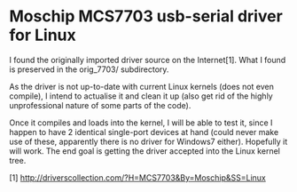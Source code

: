 Moschip MCS7703 usb-serial driver for Linux
===========================================

I found the originally imported driver source on the Internet[1].
What I found is preserved in the orig_7703/ subdirectory.

As the driver is not up-to-date with current Linux kernels (does not
even compile), I intend to actualise it and clean it up (also get rid
of the highly unprofessional nature of some parts of the code).

Once it compiles and loads into the kernel, I will be able to test it,
since I happen to have 2 identical single-port devices at hand (could
never make use of these, apparently there is no driver for Windows7
either). Hopefully it will work. The end goal is getting the driver
accepted into the Linux kernel tree.

[1] http://driverscollection.com/?H=MCS7703&By=Moschip&SS=Linux
